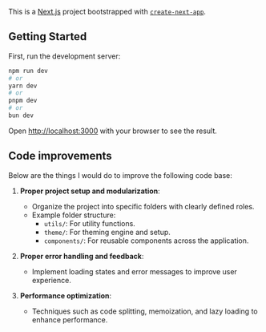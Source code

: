 This is a [Next.js](https://nextjs.org/) project bootstrapped with [`create-next-app`](https://github.com/vercel/next.js/tree/canary/packages/create-next-app).

## Getting Started

First, run the development server:

```bash
npm run dev
# or
yarn dev
# or
pnpm dev
# or
bun dev
```

Open [http://localhost:3000](http://localhost:3000) with your browser to see the result.

## Code improvements

Below are the things I would do to improve the following code base:

1. **Proper project setup and modularization**:

   - Organize the project into specific folders with clearly defined roles.
   - Example folder structure:
     - `utils/`: For utility functions.
     - `theme/`: For theming engine and setup.
     - `components/`: For reusable components across the application.

2. **Proper error handling and feedback**:

   - Implement loading states and error messages to improve user experience.

3. **Performance optimization**:
   - Techniques such as code splitting, memoization, and lazy loading to enhance performance.
